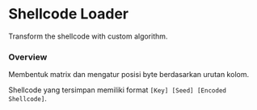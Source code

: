 # Shellcode Loader

Transform the shellcode with custom algorithm.

### Overview

Membentuk matrix dan mengatur posisi byte berdasarkan urutan kolom.

Shellcode yang tersimpan memiliki format `[Key] [Seed] [Encoded Shellcode]`.